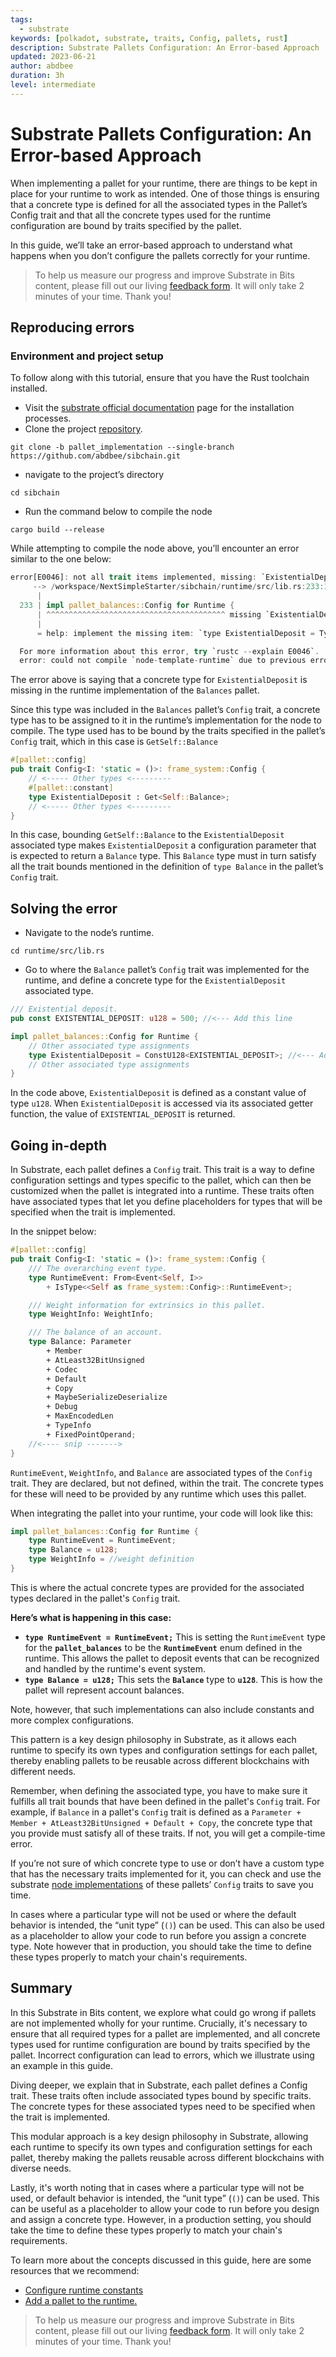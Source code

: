 ```yaml
---
tags:
  - substrate
keywords: [polkadot, substrate, traits, Config, pallets, rust]
description: Substrate Pallets Configuration: An Error-based Approach
updated: 2023-06-21
author: abdbee
duration: 3h
level: intermediate
---
```


# Substrate Pallets Configuration: An Error-based Approach

When implementing a pallet for your runtime, there are things to be kept in place for your runtime to work as intended. One of those things is ensuring that a concrete type is defined for all the associated types in the Pallet’s Config trait and that all the concrete types used for the runtime configuration are bound by traits specified by the pallet. 

In this guide, we’ll take an error-based approach to understand what happens when you don’t configure the pallets correctly for your runtime.

> To help us measure our progress and improve Substrate in Bits content, please fill out our living [feedback form](https://airtable.com/appc45lFGS94WumrY/tblnuIR8lSd4TX7IR/viwqMQuAR6zSDn765?blocks=hide). It will only take 2 minutes of your time. Thank you!


## Reproducing errors

### Environment and project setup

To follow along with this tutorial, ensure that you have the Rust toolchain installed.

- Visit the [substrate official documentation](https://docs.substrate.io/install/) page for the installation processes.
- Clone the project [repository](https://github.com/abdbee/sibchain/tree/pallet_implementation).

```
git clone -b pallet_implementation --single-branch https://github.com/abdbee/sibchain.git
```

- navigate to the project’s directory

```
cd sibchain
```

- Run the command below to compile the node

```
cargo build --release
```

While attempting to compile the node above, you’ll encounter an error similar to the one below:

```rust
error[E0046]: not all trait items implemented, missing: `ExistentialDeposit`
     --> /workspace/NextSimpleStarter/sibchain/runtime/src/lib.rs:233:1
      |
  233 | impl pallet_balances::Config for Runtime {
      | ^^^^^^^^^^^^^^^^^^^^^^^^^^^^^^^^^^^^^^^^ missing `ExistentialDeposit` in implementation
      |
      = help: implement the missing item: `type ExistentialDeposit = Type;`

  For more information about this error, try `rustc --explain E0046`.
  error: could not compile `node-template-runtime` due to previous error
```

The error above is saying that a concrete type for `ExistentialDeposit` is missing in the runtime implementation of the `Balances` pallet. 

Since this type was included in the `Balances` pallet’s `Config` trait, a concrete type has to be assigned to it in the runtime’s implementation for the node to compile. The type used has to be bound by the traits specified in the pallet’s `Config` trait, which in this case is `GetSelf::Balance`

```rust
#[pallet::config]
pub trait Config<I: 'static = ()>: frame_system::Config {
    // <----- Other types <---------
    #[pallet::constant]
    type ExistentialDeposit : Get<Self::Balance>;
    // <----- Other types <---------
}
```

In this case, bounding `GetSelf::Balance` to the `ExistentialDeposit` associated type makes `ExistentialDeposit` a configuration parameter that is expected to return a `Balance` type. This `Balance` type must in turn satisfy all the trait bounds mentioned in the definition of `type Balance` in the pallet’s `Config` trait.

## Solving the error

- Navigate to the node’s runtime.

```
cd runtime/src/lib.rs
```

- Go to where the `Balance` pallet’s `Config` trait was implemented for the runtime, and define a concrete type for the `ExistentialDeposit` associated type.

```rust
/// Existential deposit. 
pub const EXISTENTIAL_DEPOSIT: u128 = 500; //<--- Add this line

impl pallet_balances::Config for Runtime {
    // Other associated type assignments
    type ExistentialDeposit = ConstU128<EXISTENTIAL_DEPOSIT>; //<--- Add this line
    // Other associated type assignments
}
```

In the code above, `ExistentialDeposit` is defined as a constant value of type `u128`. When `ExistentialDeposit` is accessed via its associated getter function, the value of `EXISTENTIAL_DEPOSIT` is returned. 

## Going in-depth

In Substrate, each pallet defines a `Config` trait. This trait is a way to define configuration settings and types specific to the pallet, which can then be customized when the pallet is integrated into a runtime. These traits often have associated types that let you define placeholders for types that will be specified when the trait is implemented.

In the snippet below:

```rust
#[pallet::config]
pub trait Config<I: 'static = ()>: frame_system::Config {
    /// The overarching event type.
    type RuntimeEvent: From<Event<Self, I>>
        + IsType<<Self as frame_system::Config>::RuntimeEvent>;

    /// Weight information for extrinsics in this pallet.
    type WeightInfo: WeightInfo;

    /// The balance of an account.
    type Balance: Parameter
        + Member
        + AtLeast32BitUnsigned
        + Codec
        + Default
        + Copy
        + MaybeSerializeDeserialize
        + Debug
        + MaxEncodedLen
        + TypeInfo
        + FixedPointOperand;
    //<---- snip ------->
}
```

`RuntimeEvent`, `WeightInfo`, and `Balance` are associated types of the `Config` trait. They are declared, but not defined, within the trait. The concrete types for these will need to be provided by any runtime which uses this pallet.

When integrating the pallet into your runtime, your code will look like this:

```rust
impl pallet_balances::Config for Runtime {
	type RuntimeEvent = RuntimeEvent;
	type Balance = u128;
	type WeightInfo = //weight definition
}
```

This is where the actual concrete types are provided for the associated types declared in the pallet's `Config` trait.

**Here’s what is happening in this case:**

- **`type RuntimeEvent = RuntimeEvent;`** This is setting the `RuntimeEvent` type for the **`pallet_balances`** to be the **`RuntimeEvent`** enum defined in the runtime. This allows the pallet to deposit events that can be recognized and handled by the runtime's event system.
- **`type Balance = u128;`** This sets the **`Balance`** type to **`u128`**. This is how the pallet will represent account balances.

Note, however, that such implementations can also include constants and more complex configurations.

This pattern is a key design philosophy in Substrate, as it allows each runtime to specify its own types and configuration settings for each pallet, thereby enabling pallets to be reusable across different blockchains with different needs.

Remember, when defining the associated type, you have to make sure it fulfills all trait bounds that have been defined in the pallet's `Config` trait. For example, if `Balance` in a pallet's `Config` trait is defined as a `Parameter + Member + AtLeast32BitUnsigned + Default + Copy`, the concrete type that you provide must satisfy all of these traits. If not, you will get a compile-time error.

 If you’re not sure of which concrete type to use or don’t have a custom type that has the necessary traits implemented for it, you can check and use the substrate [node implementations](https://github.com/paritytech/substrate/tree/master/bin/node) of these pallets’ `Config` traits to save you time.

In cases where a particular type will not be used or where the default behavior is intended, the “unit type” (`()`) can be used. This can also be used as a placeholder to allow your code to run before you assign a concrete type. Note however that in production, you should take the time to define these types properly to match your chain's requirements.

## Summary

In this Substrate in Bits content, we explore what could go wrong if pallets are not implemented wholly for your runtime. Crucially, it's necessary to ensure that all required types for a pallet are implemented, and all concrete types used for runtime configuration are bound by traits specified by the pallet. Incorrect configuration can lead to errors, which we illustrate using an example in this guide.

Diving deeper, we explain that in Substrate, each pallet defines a Config trait. These traits often include associated types bound by specific traits. The concrete types for these associated types need to be specified when the trait is implemented.

This modular approach is a key design philosophy in Substrate, allowing each runtime to specify its own types and configuration settings for each pallet, thereby making the pallets reusable across different blockchains with diverse needs.

Lastly, it's worth noting that in cases where a particular type will not be used, or default behavior is intended, the “unit type” (`()`) can be used. This can be useful as a placeholder to allow your code to run before you design and assign a concrete type. However, in a production setting, you should take the time to define these types properly to match your chain's requirements.

To learn more about the concepts discussed in this guide, here are some resources that we recommend:

- [Configure runtime constants](https://docs.substrate.io/reference/how-to-guides/basics/configure-runtime-constants/)
- [Add a pallet to the runtime.](https://docs.substrate.io/tutorials/build-application-logic/add-a-pallet/)

> To help us measure our progress and improve Substrate in Bits content, please fill out our living [feedback form](https://airtable.com/appc45lFGS94WumrY/tblnuIR8lSd4TX7IR/viwqMQuAR6zSDn765?blocks=hide). It will only take 2 minutes of your time. Thank you!
